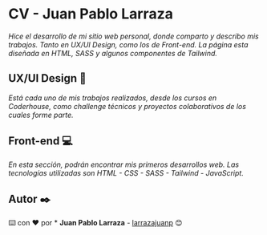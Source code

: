 # CV - Juan Pablo Larraza

_Hice el desarrollo de mi sitio web personal, donde comparto y describo mis trabajos. Tanto en UX/UI Design, como los de Front-end. La página esta diseñada en HTML, SASS y algunos componentes de Tailwind._

## UX/UI Design 🎨

_Está cada uno de mis trabajos realizados, desde los cursos en Coderhouse, como challenge técnicos y proyectos colaborativos de los cuales forme parte._


## Front-end 💻

_En esta sección, podrán encontrar mis primeros desarrollos web. Las tecnologías utilizadas son HTML - CSS - SASS - Tailwind - JavaScript._


## Autor ✒️

⌨️ con ❤️ por * **Juan Pablo Larraza** - [larrazajuanp](https://github.com/larrazajuanp) 😊